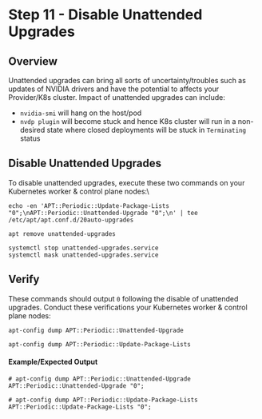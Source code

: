 # Step 11 - Disable Unattended Upgrades

## Overview

Unattended upgrades can bring all sorts of uncertainty/troubles such as updates of NVIDIA drivers and have the potential to affects your Provider/K8s cluster. Impact of unattended upgrades can include:

* `nvidia-smi` will hang on the host/pod
* `nvdp plugin` will become stuck and hence K8s cluster will run in a non-desired state where closed deployments will be stuck in `Terminating` status

## Disable Unattended Upgrades

To disable unattended upgrades, execute these two commands on your Kubernetes worker & control plane nodes:\


```
echo -en 'APT::Periodic::Update-Package-Lists "0";\nAPT::Periodic::Unattended-Upgrade "0";\n' | tee /etc/apt/apt.conf.d/20auto-upgrades

apt remove unattended-upgrades

systemctl stop unattended-upgrades.service
systemctl mask unattended-upgrades.service
```

## Verify

These commands should output `0` following the disable of unattended upgrades.  Conduct these verifications  your Kubernetes worker & control plane nodes:

```
apt-config dump APT::Periodic::Unattended-Upgrade

apt-config dump APT::Periodic::Update-Package-Lists
```

#### Example/Expected Output

```
# apt-config dump APT::Periodic::Unattended-Upgrade
APT::Periodic::Unattended-Upgrade "0";

# apt-config dump APT::Periodic::Update-Package-Lists
APT::Periodic::Update-Package-Lists "0";
```

